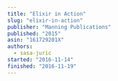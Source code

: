 ```yaml
---
title: "Elixir in Action"
slug: "elixir-in-action"
publisher: "Manning Publications"
published: "2015"
asin: "161729201X"
authors:
  - sasa-juric
started: "2016-11-14"
finished: "2016-11-19"
---
```

